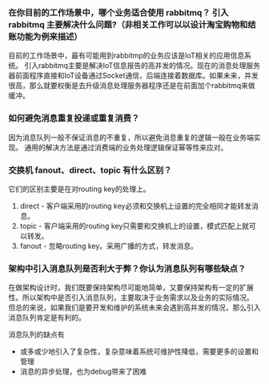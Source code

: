 ### 在你目前的工作场景中，哪个业务适合使用 rabbitmq？ 引入 rabbitmq 主要解决什么问题?（非相关工作可以以设计淘宝购物和结账功能为例来描述）
目前的工作场景中，最有可能用到rabbitmp的业务应该是IoT相关的应用信息系统。
引入rabbitmq主要是解决IoT信息报告的高并发的情况。现在的消息处理服务器前面程序直接和IoT设备通过Socket通信，后端连接着数据库。如果未来，并发很高，那么就要权衡是去升级消息处理服务器程序还是在前面加个rabbitmq来做缓冲。


### 如何避免消息重复投递或重复消费？
因为消息队列一般不保证消息的不重复，所以避免消息重复的逻辑一般在业务端实现。
通用的解决方法是通过消费端的业务处理逻辑保证幂等性来应对。



### 交换机 fanout、direct、topic 有什么区别？
它们的区别主要是在对routing key的处理上。
1. direct - 客户端采用的routing key必须和交换机上设置的完全相同才能转发消息。
2. topic - 客户端采用的routing key只需要和交换机上的设置，模式匹配上就可以转发。
3. fanout - 忽略routing key。采用广播的方式，转发消息。


### 架构中引入消息队列是否利大于弊？你认为消息队列有哪些缺点？
在做架构设计时，我们既要保持架构尽可能地简单，又要保持架构有一定的扩展性。所以架构中是否引入消息队列，主要取决于业务需求以及业务的实际情况。
但总的来说，如果我们是要开发和维护的系统未来会遇到高并发的情况，那么引入消息队列肯定是有利的。

消息队列的缺点有
* 或多或少地引入了复杂性，复杂意味着系统可维护性降低，需要更多的设置和管理
* 消息的异步处理，也为debug带来了困难